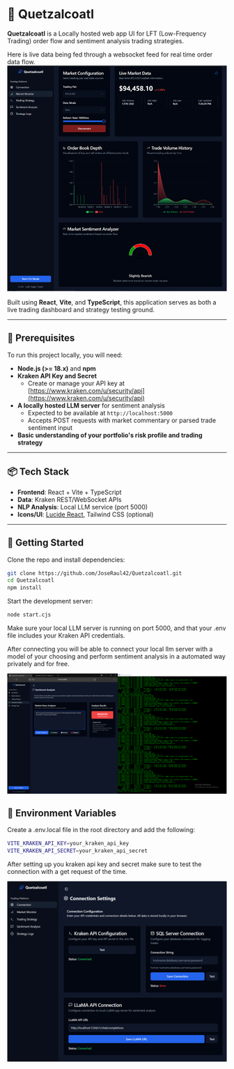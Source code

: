 # 🐉 Quetzalcoatl

**Quetzalcoatl** is a Locally hosted web app UI for LFT (Low-Frequency Trading) order flow and sentiment analysis trading strategies.

Here is live data being fed through a websocket feed for real time order data flow.
![Order Flow Chart](./public/OrderflowVisualizations.PNG)

Built using **React**, **Vite**, and **TypeScript**, this application serves as both a live trading dashboard and strategy testing ground.

---

## 🔧 Prerequisites

To run this project locally, you will need:

- **Node.js (>= 18.x)** and **npm**
- **Kraken API Key and Secret**
  - Create or manage your API key at [https://www.kraken.com/u/security/api](https://www.kraken.com/u/security/api)
- **A locally hosted LLM server** for sentiment analysis
  - Expected to be available at `http://localhost:5000`
  - Accepts POST requests with market commentary or parsed trade sentiment input
- **Basic understanding of your portfolio's risk profile and trading strategy**

---

## 📦 Tech Stack

- **Frontend**: React + Vite + TypeScript
- **Data**: Kraken REST/WebSocket APIs
- **NLP Analysis**: Local LLM service (port 5000)
- **Icons/UI**: [Lucide React](https://lucide.dev/), Tailwind CSS (optional)

---

## 🚀 Getting Started

Clone the repo and install dependencies:

```bash
git clone https://github.com/JoseRaul42/Quetzalcoatl.git
cd Quetzalcoatl
npm install
```

Start the development server:

```bash
node start.cjs
```
Make sure your local LLM server is running on port 5000, and that your .env file includes your Kraken API credentials.

After connecting you will be able to connect your local llm server with a model of your choosing and perform sentiment analysis in a automated way privately and for free.

![Sentiment analysis Testing](./public/SentimentAnalysis.PNG)



## 📄 Environment Variables

Create a .env.local file in the root directory and add the following:

```bash
VITE_KRAKEN_API_KEY=your_kraken_api_key
VITE_KRAKEN_API_SECRET=your_kraken_api_secret
```

After setting up you kraken api key and secret make sure to test the connection with a get request of the time.

![Connection Testing](./public/Connectionsettings.PNG)

